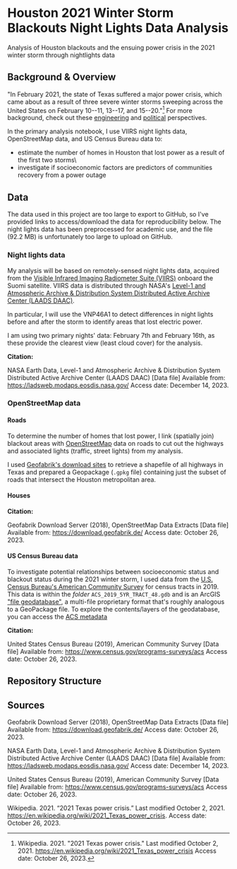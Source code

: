# Houston 2021 Winter Storm Blackouts Night Lights Data Analysis
Analysis of Houston blackouts and the ensuing power crisis in the 2021 winter storm through nightlights data 


## Background & Overview

"In February 2021, the state of Texas suffered a major power crisis, which came about as a result of three severe winter storms sweeping across the United States on February 10--11, 13--17, and 15--20."[^1] For more background, check out these [engineering](https://www.youtube.com/watch?v=08mwXICY4JM&ab_channel=PracticalEngineering) and [political](https://www.youtube.com/watch?v=Zcrsgdl_hP0&ab_channel=Vox) perspectives.

[^1]: Wikipedia. 2021. "2021 Texas power crisis." Last modified October 2, 2021. <https://en.wikipedia.org/wiki/2021_Texas_power_crisis> Access date: October 26, 2023.


In the primary analysis notebook, I use VIIRS night lights data, OpenStreetMap data, and US Census Bureau data to:
- estimate the number of homes in Houston that lost power as a result of the first two storms\
- investigate if socioeconomic factors are predictors of communities recovery from a power outage

## Data

The data used in this project are too large to export to GitHub, so I've provided links to access/download the data for reproducibility below. The night lights data has been preprocessed for academic use, and the file (92.2 MB) is unfortunately too large to upload on GitHub.


### Night lights data

My analysis will be based on remotely-sensed night lights data, acquired from the [Visible Infrared Imaging Radiometer Suite (VIIRS)](https://en.wikipedia.org/wiki/Visible_Infrared_Imaging_Radiometer_Suite) onboard the Suomi satellite. 
VIIRS data is distributed through NASA's [Level-1 and Atmospheric Archive & Distribution System Distributed Active Archive Center (LAADS DAAC)](https://ladsweb.modaps.eosdis.nasa.gov/).

In particular, I will use the VNP46A1 to detect differences in night lights before and after the storm to identify areas that lost electric power. 

I am using two primary nights' data: February 7th and February 16th, as these provide the clearest view (least cloud cover) for the analysis. 


**Citation:**

NASA Earth Data, Level-1 and Atmospheric Archive & Distribution System Distributed Active Archive Center (LAADS DAAC) [Data file] Available from: https://ladsweb.modaps.eosdis.nasa.gov/ Access date: December 14, 2023.


### OpenStreetMap data 

#### Roads

To determine the number of homes that lost power, I link (spatially join) blackout areas with [OpenStreetMap](https://www.openstreetmap.org/#map=4/38.01/-95.84) data on roads to cut out the highways and associated lights (traffic, street lights) from my analysis.

I used [Geofabrik's download sites](https://download.geofabrik.de/) to retrieve a shapefile of all highways in Texas and prepared a Geopackage (`.gpkg` file) containing just the subset of roads that intersect the Houston metropolitan area. 

#### Houses


**Citation:**

Geofabrik Download Server (2018), OpenStreetMap Data Extracts [Data file] Available from: https://download.geofabrik.de/ Access date: October 26, 2023.


#### US Census Bureau data

To investigate potential relationships between socioeconomic status and blackout status during the 2021 winter storm, I used data from the [U.S. Census Bureau's American Community Survey](https://www.census.gov/programs-surveys/acs) for census tracts in 2019. This data is within the *folder* `ACS_2019_5YR_TRACT_48.gdb` and is an ArcGIS ["file geodatabase"](https://desktop.arcgis.com/en/arcmap/latest/manage-data/administer-file-gdbs/file-geodatabases.htm), a multi-file proprietary format that's roughly analogous to a GeoPackage file. To explore the contents/layers of the geodatabase, you can access the [ACS metadata](https://www2.census.gov/geo/docs/maps-data/data/tiger/prejoined/ACSMetadata2011.txt)

**Citation:**

United States Census Bureau (2019), American Community Survey [Data file] Available from: https://www.census.gov/programs-surveys/acs Access date: October 26, 2023.


## Repository Structure 



## Sources

Geofabrik Download Server (2018), OpenStreetMap Data Extracts [Data file] Available from: https://download.geofabrik.de/ Access date: October 26, 2023.

NASA Earth Data, Level-1 and Atmospheric Archive & Distribution System Distributed Active Archive Center (LAADS DAAC) [Data file] Available from: https://ladsweb.modaps.eosdis.nasa.gov/ Access date: December 14, 2023.

United States Census Bureau (2019), American Community Survey [Data file] Available from: https://www.census.gov/programs-surveys/acs Access date: October 26, 2023.

Wikipedia. 2021. “2021 Texas power crisis.” Last modified October 2, 2021. https://en.wikipedia.org/wiki/2021_Texas_power_crisis. Access date: October 26, 2023.

